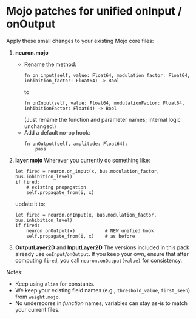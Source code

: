 # Mojo patches for unified onInput / onOutput

Apply these small changes to your existing Mojo core files:

1) **neuron.mojo**
   - Rename the method:
     ```mojo
     fn on_input(self, value: Float64, modulation_factor: Float64, inhibition_factor: Float64) -> Bool
     ```
     to
     ```mojo
     fn onInput(self, value: Float64, modulationFactor: Float64, inhibitionFactor: Float64) -> Bool
     ```
     (Just rename the function and parameter names; internal logic unchanged.)
   - Add a default no-op hook:
     ```mojo
     fn onOutput(self, amplitude: Float64):
         pass
     ```

2) **layer.mojo**
   Wherever you currently do something like:
   ```mojo
   let fired = neuron.on_input(x, bus.modulation_factor, bus.inhibition_level)
   if fired:
       # existing propagation
       self.propagate_from(i, x)
   ```
   update it to:
   ```mojo
   let fired = neuron.onInput(x, bus.modulation_factor, bus.inhibition_level)
   if fired:
       neuron.onOutput(x)           # NEW unified hook
       self.propagate_from(i, x)    # as before
   ```

3) **OutputLayer2D** and **InputLayer2D**
   The versions included in this pack already use `onInput`/`onOutput`. If you keep your own,
   ensure that after computing `fired`, you call `neuron.onOutput(value)` for consistency.

Notes:
- Keep using `alias` for constants.
- We keep your existing field names (e.g., `threshold_value`, `first_seen`) from `weight.mojo`.
- No underscores in *function* names; variables can stay as-is to match your current files.
